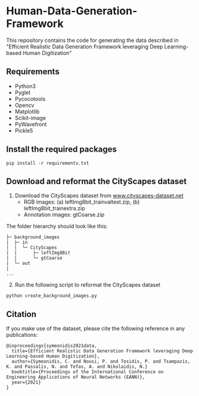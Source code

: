 # Human-Data-Generation-Framework
This repository contains the code for generating the data described in "Efficient Realistic Data Generation Framework leveraging Deep Learning-based Human Digitization"

## Requirements
* Python3
* Pyglet
* Pycocotools
* Opencv
* Matplotlib
* Scikit-image
* PyWavefront
* Pickle5


## Install the required packages
```
pip install -r requirements.txt
```

## Download and reformat the CityScapes dataset

1. Download the CityScapes dataset from www.cityscapes-dataset.net <br />
    * RGB images: (a) leftImg8bit_trainvaltest.zip,  (b) leftImg8bit_trainextra.zip <br />
    * Annotation images: gtCoarse.zip <br />

The folder hierarchy should look like this:
```
├─ background_images
|  ├─ in
|  |  └─ CityScapes
|  |      ├─ leftImg8Bit
|  |      └─ gtCoarse
|  └─ out
|      
...
```
2. Run the following script to reformat the CityScapes dataset
```
python create_background_images.py
```
        
## Citation
If you make use of the dataset, please cite the following reference in any publications:
```
@inproceedings{symeonidis2021data,
  title={Efficient Realistic Data Generation Framework leveraging Deep Learning-based Human Digitization},
  author={Symeonidis, C. and Nousi, P. and Tosidis, P. and Tsampazis, K. and Passalis, N. and Tefas, A. and Nikolaidis, N.}
  booktitle={Proceedings of the International Conference on Engineering Applications of Neural Networks (EANN)},
  year={2021}
}
```
